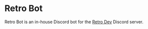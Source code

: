 # Retro Bot
Retro Bot is an in-house Discord bot for the [Retro Dev](discord.gg/retro) Discord server.